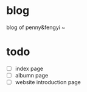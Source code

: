# blog
blog of penny&amp;fengyi ~  

# todo
* [ ] index page  
* [ ] albumn page  
* [ ] website introduction page  